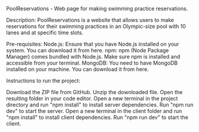 PoolReservations - Web page for making swimming practice reservations.

Description: PoolReservations is a website that allows users to make reservations for their swimming practices in an Olympic-size pool with 10 lanes and at specific time slots.

Pre-requisites: Node.js: Ensure that you have Node.js installed on your system. You can download it from here. npm: npm (Node Package Manager) comes bundled with Node.js. Make sure npm is installed and accessible from your terminal. MongoDB: You need to have MongoDB installed on your machine. You can download it from here.

Instructions to run the project:

Download the ZIP file from GitHub.
Unzip the downloaded file.
Open the resulting folder in your code editor.
Open a new terminal in the project directory and run "npm install" to install server dependencies.
Run "npm run dev" to start the server.
Open a new terminal in the client folder and run "npm install" to install client dependencies.
Run "npm run dev" to start the client.
